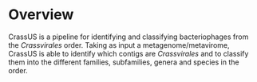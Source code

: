 # Overview

CrassUS is a pipeline for identifying and classifying bacteriophages from the
_Crassvirales_ order. Taking as input a metagenome/metavirome, CrassUS is able to
identify which contigs are _Crassvirales_ and to classify them into the different
families, subfamilies, genera and species in the order.

